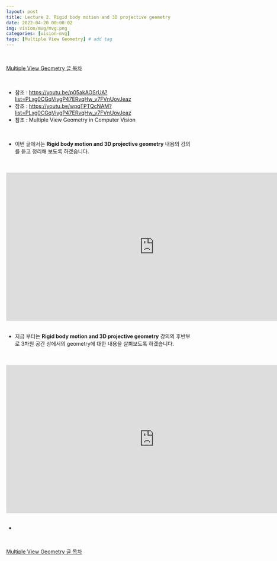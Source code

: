 ```yaml
---
layout: post
title: Lecture 2. Rigid body motion and 3D projective geometry
date: 2022-04-20 00:00:02
img: vision/mvg/mvg.png
categories: [vision-mvg] 
tags: [Multiple View Geometry] # add tag
---
```


<br>

[Multiple View Geometry 글 목차](https://gaussian37.github.io/vision-mvg-table/)

<br>

- 참조 : https://youtu.be/p05akAOSrUA?list=PLxg0CGqViygP47ERvqHw_v7FVnUovJeaz
- 참조 : https://youtu.be/wpqTPTQcNAM?list=PLxg0CGqViygP47ERvqHw_v7FVnUovJeaz
- 참조 : Multiple View Geometry in Computer Vision

<br>

- 이번 글에서는 **Rigid body motion and 3D projective geometry** 내용의 강의를 듣고 정리해 보도록 하겠습니다.

<br>

<br>
<div style="text-align: center;">
    <iframe src="https://www.youtube.com/embed/p05akAOSrUA" frameborder="0" allowfullscreen="true" width="800px" height="400px"> </iframe>
</div>

<br>

- 지금 부터는 **Rigid body motion and 3D projective geometry** 강의의 후반부로 3차원 공간 상에서의 geometry에 대한 내용을 살펴보도록 하겠습니다.

<br>

<br>
<div style="text-align: center;">
    <iframe src="https://www.youtube.com/embed/wpqTPTQcNAM" frameborder="0" allowfullscreen="true" width="800px" height="400px"> </iframe>
</div>

<br>

- 



<br>

[Multiple View Geometry 글 목차](https://gaussian37.github.io/vision-mvg-table/)

<br>